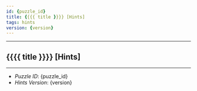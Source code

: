 ```yaml
---
id: {puzzle_id}
title: {{{{ title }}}} [Hints]
tags: hints
version: {version}
---
```


--------------------------------------------------------------------------------------------

## {{{{ title }}}} [Hints]

--------------------------------------------------------------------------------------------

* _Puzzle ID_: {puzzle_id}
* _Hints Version_: {version}
